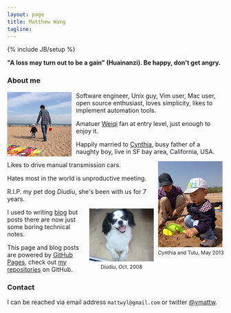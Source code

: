 ```yaml
---
layout: page
title: Matthew Wang
tagline:
---
```

{% include JB/setup %}

**"A loss may turn out to be a gain" (Huainanzi).  Be happy, don't get angry.**

### About me

<div style="float: left; margin-right: 10px">
    <img src="image/home/tutu-and-me.jpg" />
</div>

Software engineer, Unix guy, Vim user, Mac user, open source enthusiast, loves
simplicity, likes to implement automation tools.

Amatuer [Weiqi](http://en.wikipedia.org/wiki/Weiqi) fan at entry level, just enough
to enjoy it.

Happily married to [Cynthia](http://joyus.net), busy father of a naughty boy, live
in SF bay area, California, USA.

<div style="float: right; margin-left: 10px">
    <img src="image/home/cynthia-and-tutu.jpg" /><br>
    <center><small>Cynthia and Tutu, May 2013</small></center>
</div>

Likes to drive manual transmission cars.

Hates most in the world is unproductive meeting.

R.I.P. my pet dog _Diudiu_,  she's been with us for 7 years.

<div style="float: right; margin-left: 10px">
    <img src="image/home/diudiu.jpg" /><br>
    <center><small>Diudiu, Oct. 2008</small></center>
</div>

I used to writing [blog](/blog.html) but posts there are now just some boring
technical notes.

This page and blog posts are powered by [GitHub Pages](http://pages.github.com/),
check out [my repositories](https://github.com/ymattw/) on GitHub.

### Contact

I can be reached via email address <code>matt<!-- nospam -->wyl&#x40;gma<!--
nospam -->il&#x2e;com</code> or twitter [@ymattw](https://twitter.com/ymattw).
